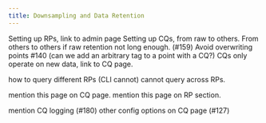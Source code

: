 ```yaml
---
title: Downsampling and Data Retention
---
```


Setting up RPs, link to admin page
Setting up CQs, from raw to others. From others to others if raw retention not long enough. (#159)
Avoid overwriting points #140 (can we add an arbitrary tag to a point with a CQ?)
CQs only operate on new data, link to CQ page.

how to query different RPs (CLI cannot)
cannot query across RPs. 




mention this page on CQ page. 
mention this page on RP section.

mention CQ logging (#180)
other config options on CQ page (#127)
